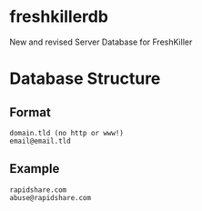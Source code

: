 freshkillerdb
=============

New and revised Server Database for FreshKiller

Database Structure
==================

Format
------

    domain.tld (no http or www!)
    email@email.tld

Example
-------

    rapidshare.com
    abuse@rapidshare.com

